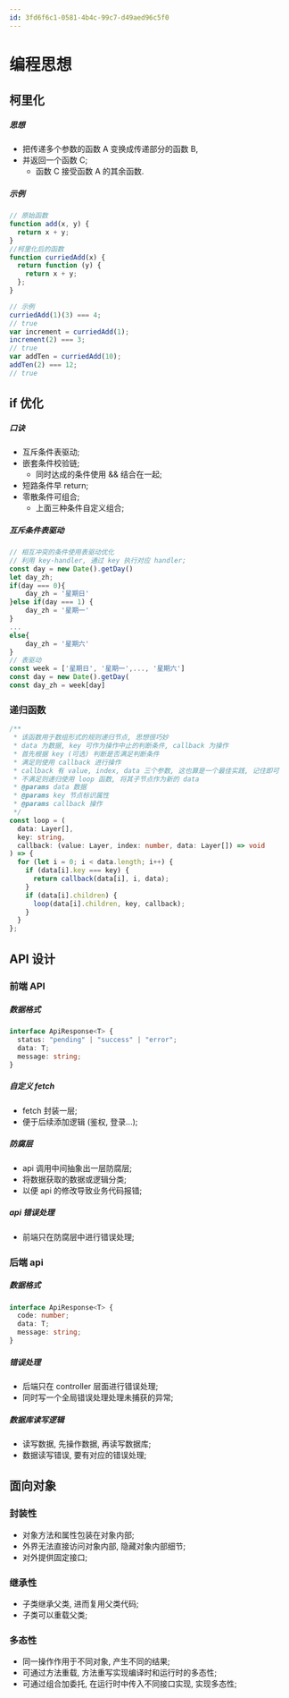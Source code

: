 ```yaml
---
id: 3fd6f6c1-0581-4b4c-99c7-d49aed96c5f0
---
```


# 编程思想

## 柯里化

##### 思想

- 把传递多个参数的函数 A 变换成传递部分的函数 B,
- 并返回一个函数 C;
  - 函数 C 接受函数 A 的其余函数.

##### 示例

```typescript
// 原始函数
function add(x, y) {
  return x + y;
}
//柯里化后的函数
function curriedAdd(x) {
  return function (y) {
    return x + y;
  };
}

// 示例
curriedAdd(1)(3) === 4;
// true
var increment = curriedAdd(1);
increment(2) === 3;
// true
var addTen = curriedAdd(10);
addTen(2) === 12;
// true
```

## if 优化

##### 口诀

- 互斥条件表驱动;
- 嵌套条件校验链;
  - 同时达成的条件使用 && 结合在一起;
- 短路条件早 return;
- 零散条件可组合;
  - 上面三种条件自定义组合;

##### 互斥条件表驱动

```typescript
// 相互冲突的条件使用表驱动优化
// 利用 key-handler, 通过 key 执行对应 handler;
const day = new Date().getDay()
let day_zh;
if(day === 0){
    day_zh = '星期日'
}else if(day === 1) {
    day_zh = '星期一'
}
...
else{
    day_zh = '星期六'
}
// 表驱动
const week = ['星期日', '星期一',..., '星期六']
const day = new Date().getDay(
const day_zh = week[day]
```

### 递归函数

```typescript
/**
 * 该函数用于数组形式的规则递归节点, 思想很巧妙
 * data 为数据, key 可作为操作中止的判断条件, callback 为操作
 * 首先根据 key (可选) 判断是否满足判断条件
 * 满足则使用 callback 进行操作
 * callback 有 value, index, data 三个参数, 这也算是一个最佳实践, 记住即可
 * 不满足则递归使用 loop 函数, 将其子节点作为新的 data
 * @params data 数据
 * @params key 节点标识属性
 * @params callback 操作
 */
const loop = (
  data: Layer[],
  key: string,
  callback: (value: Layer, index: number, data: Layer[]) => void
) => {
  for (let i = 0; i < data.length; i++) {
    if (data[i].key === key) {
      return callback(data[i], i, data);
    }
    if (data[i].children) {
      loop(data[i].children, key, callback);
    }
  }
};
```

## API 设计

### 前端 API

##### 数据格式

```typescript
interface ApiResponse<T> {
  status: "pending" | "success" | "error";
  data: T;
  message: string;
}
```

##### 自定义 fetch

- fetch 封装一层;
- 便于后续添加逻辑 (鉴权, 登录...);

##### 防腐层

- api 调用中间抽象出一层防腐层;
- 将数据获取的数据或逻辑分类;
- 以便 api 的修改导致业务代码报错;

##### api 错误处理

- 前端只在防腐层中进行错误处理;

### 后端 api

##### 数据格式

```typescript
interface ApiResponse<T> {
  code: number;
  data: T;
  message: string;
}
```

##### 错误处理

- 后端只在 controller 层面进行错误处理;
- 同时写一个全局错误处理处理未捕获的异常;

##### 数据库读写逻辑

- 读写数据, 先操作数据, 再读写数据库;
- 数据读写错误, 要有对应的错误处理;

## 面向对象

### 封装性

- 对象方法和属性包装在对象内部;
- 外界无法直接访问对象内部, 隐藏对象内部细节;
- 对外提供固定接口;

### 继承性

- 子类继承父类, 进而复用父类代码;
- 子类可以重载父类;

### 多态性

- 同一操作作用于不同对象, 产生不同的结果;
- 可通过方法重载, 方法重写实现编译时和运行时的多态性;
- 可通过组合加委托, 在运行时中传入不同接口实现, 实现多态性;
